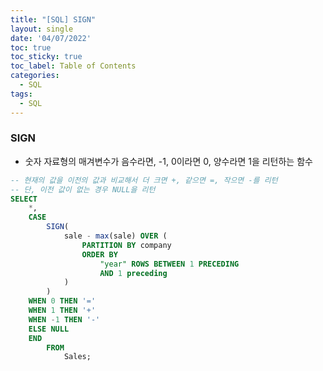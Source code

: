 ```yaml
---
title: "[SQL] SIGN"
layout: single
date: '04/07/2022'
toc: true
toc_sticky: true
toc_label: Table of Contents
categories:
  - SQL
tags:
  - SQL
---
```


### SIGN 
* 숫자 자료형의 매겨변수가 음수라면, -1, 0이라면 0, 양수라면 1을 리턴하는 함수


```sql
-- 현재의 값을 이전의 값과 비교해서 더 크면 +, 같으면 =, 작으면 -를 리턴
-- 단, 이전 값이 없는 경우 NULL을 리턴
SELECT
	*,
    CASE
        SIGN(
            sale - max(sale) OVER (
                PARTITION BY company
                ORDER BY
                    "year" ROWS BETWEEN 1 PRECEDING
                    AND 1 preceding
            )
        )
    WHEN 0 THEN '='
    WHEN 1 THEN '+'
    WHEN -1 THEN '-'
    ELSE NULL
    END
        FROM
            Sales;
```



